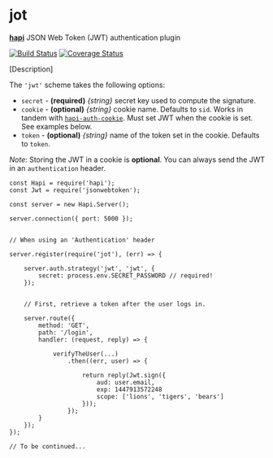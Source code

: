 # jot

[__hapi__](http://hapijs.com/) JSON Web Token (JWT) authentication plugin

[![Build Status](https://travis-ci.org/ryanwalters/jot.svg?branch=master)](https://travis-ci.org/ryanwalters/jot) [![Coverage Status](https://coveralls.io/repos/ryanwalters/jot/badge.svg?branch=master&service=github)](https://coveralls.io/github/ryanwalters/jot?branch=master)

[Description]

The `'jwt'` scheme takes the following options:

* `secret` - __(required)__ _{string}_ secret key used to compute the signature.
* `cookie` - __(optional)__ _{string}_ cookie name. Defaults to `sid`. Works in tandem with [`hapi-auth-cookie`](https://github.com/hapijs/hapi-auth-cookie).
Must set JWT when the cookie is set. See examples below.
* `token` - __(optional)__ _{string}_ name of the token set in the cookie. Defaults to `token`.

_Note:_ Storing the JWT in a cookie is __optional__. You can always send the JWT in an `authentication` header.

    const Hapi = require('hapi');
    const Jwt = require('jsonwebtoken');

    const server = new Hapi.Server();

    server.connection({ port: 5000 });


    // When using an 'Authentication' header

    server.register(require('jot'), (err) => {

        server.auth.strategy('jwt', 'jwt', {
            secret: process.env.SECRET_PASSWORD // required!
        });


        // First, retrieve a token after the user logs in.

        server.route({
            method: 'GET',
            path: '/login',
            handler: (request, reply) => {

                verifyTheUser(...)
                    .then((err, user) => {

                        return reply(Jwt.sign({
                            aud: user.email,
                            exp: 1447913572248
                            scope: ['lions', 'tigers', 'bears']
                        }));
                    });
            }
        });
    });

    // To be continued...


